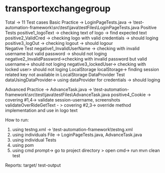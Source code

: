# transportexchangegroup

Total -> 11 Test cases
Basic Practice -> 
LoginPageTests.java ->  \test-automation-framework\src\test\java\testFiles\LoginPageTests.java
	Positive Tests
		positive1_logoText -> checking text of logo -> find expected text
		positive2_ValidCred -> checking logo with valid credentials ->  should  loging
		positive3_logOut -> checking logout -> should logour\
	Negative Test
		negative1_InvalidUserName -> checking with invalid username but valid password ->  should not loging
		negative2_InvalidPassword->checking with invalid password but valid username-> should not loging
		negative3_lockedUser-> checking with locked user> should not loging
	LocalStorage
		localStorage-> finding session related key not available in LocalStorage
	DataProvider Test
		dataUsingDataProvider-> using dataProvider for credentials ->  should  loging


Advanced Practice ->
AdvanceTask.java -> \test-automation-framework\src\test\java\testFiles\AdvanceTask.java
	positive4_Cookie -> covering #1,4-> validate session-username, screenshots 
	validateOverRideGetText - > covering #2,3-> override method implementation and use in logo text

How to run:
1. using testng.xml -> \test-automation-framework\testng.xml
2. using individuals File -> LoginPageTests.java, AdvanceTask.java
3. using individual Tests
4. using pom
5. using cmd prompt-> go to project directory > open cmd-> run mvn clean test

Reports:
target/
test-output
